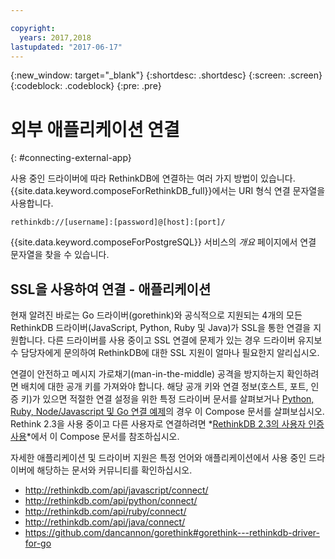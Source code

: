 ```yaml
---

copyright:
  years: 2017,2018
lastupdated: "2017-06-17"
---
```


{:new_window: target="_blank"}
{:shortdesc: .shortdesc}
{:screen: .screen}
{:codeblock: .codeblock}
{:pre: .pre}

# 외부 애플리케이션 연결
{: #connecting-external-app}

사용 중인 드라이버에 따라 RethinkDB에 연결하는 여러 가지 방법이 있습니다. {{site.data.keyword.composeForRethinkDB_full}}에서는 URI 형식 연결 문자열을 사용합니다.

```
rethinkdb://[username]:[password]@[host]:[port]/
```

{{site.data.keyword.composeForPostgreSQL}} 서비스의 *개요* 페이지에서 연결 문자열을 찾을 수 있습니다.

## SSL을 사용하여 연결 - 애플리케이션

현재 알려진 바로는 Go 드라이버(gorethink)와 공식적으로 지원되는 4개의 모든 RethinkDB 드라이버(JavaScript, Python, Ruby 및 Java)가 SSL을 통한 연결을 지원합니다. 다른 드라이버를 사용 중이고 SSL 연결에 문제가 있는 경우 드라이버 유지보수 담당자에게 문의하여 RethinkDB에 대한 SSL 지원이 얼마나 필요한지 알리십시오.

연결이 안전하고 메시지 가로채기(man-in-the-middle) 공격을 방지하는지 확인하려면 배치에 대한 공개 키를 가져와야 합니다. 해당 공개 키와 연결 정보(호스트, 포트, 인증 키)가 있으면 적절한 연결 설정을 위한 특정 드라이버 문서를 살펴보거나 [Python, Ruby, Node/Javascript 및 Go 연결 예제](https://www.compose.io/articles/rethinkdb-and-ssl-think-secure/)의 경우 이 Compose 문서를 살펴보십시오. Rethink 2.3을 사용 중이고 다른 사용자로 연결하려면 *[RethinkDB 2.3의 사용자 인증 사용](https://compose.io/articles/using-rethinkdb-2-3s-user-authentication/)*에서 이 Compose 문서를 참조하십시오.

자세한 애플리케이션 및 드라이버 지원은 특정 언어와 애플리케이션에서 사용 중인 드라이버에 해당하는 문서와 커뮤니티를 확인하십시오.

- http://rethinkdb.com/api/javascript/connect/
- http://rethinkdb.com/api/python/connect/
- http://rethinkdb.com/api/ruby/connect/
- http://rethinkdb.com/api/java/connect/
- https://github.com/dancannon/gorethink#gorethink---rethinkdb-driver-for-go
